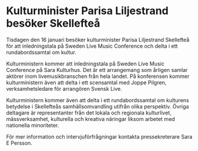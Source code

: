 # Kulturminister Parisa Liljestrand besöker Skellefteå

Tisdagen den 16 januari besöker kulturminister Parisa Liljestrand Skellefteå för att inledningstala på Sweden Live Music Conference och delta i ett rundabordssamtal om kultur.

Kulturministern kommer att inledningstala på Sweden Live Music Conference på Sara Kulturhus. Det är ett arrangemang som årligen samlar aktörer inom livemusikbranschen från hela landet. På konferensen kommer kulturministern även att delta i ett scensamtal med Joppe Pilgren, verksamhetsledare för arrangören Svensk Live.

Kulturministern kommer även att delta i ett rundabordssamtal om kulturens betydelse i Skellefteås samhällsomvandling utifrån olika perspektiv. Övriga deltagare är representanter från det lokala och regionala kulturlivet, mässverksamhet, kulturella och kreativa näringar liksom arbetet med nationella minoriteter.

För mer information och intervjuförfrågningar kontakta pressekreterare Sara E Persson.
